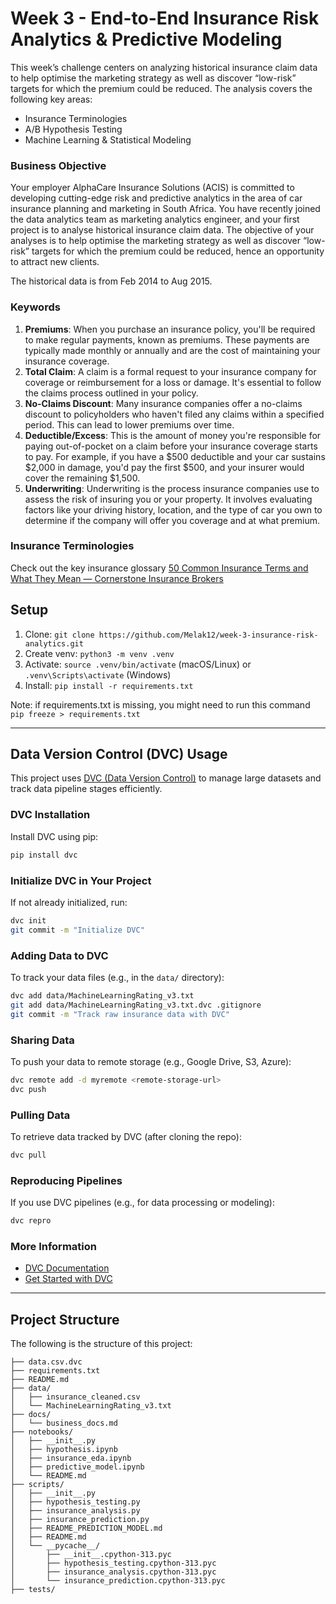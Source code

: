 # Week 3 - End-to-End Insurance Risk Analytics & Predictive Modeling
This week’s challenge centers on analyzing historical insurance claim data to help optimise the marketing strategy as well as discover “low-risk” targets for which the premium could be reduced. The analysis covers the following key areas:

- Insurance Terminologies
- A/B Hypothesis Testing
- Machine Learning & Statistical Modeling

### Business Objective
Your employer AlphaCare Insurance Solutions (ACIS) is committed to developing cutting-edge risk and predictive analytics in the area of car insurance planning and marketing in South Africa. You have recently joined the data analytics team as marketing analytics engineer, and your first project is to analyse historical insurance claim data. The objective of your analyses is to help optimise the marketing strategy as well as discover “low-risk” targets for which the premium could be reduced, hence an opportunity to attract new clients. 

The historical data is from Feb 2014 to Aug 2015.

### Keywords

1. **Premiums**: When you purchase an insurance policy, you'll be required to make regular payments, known as premiums. These payments are typically made monthly or annually and are the cost of maintaining your insurance coverage.
2. **Total Claim**: A claim is a formal request to your insurance company for coverage or reimbursement for a loss or damage. It's essential to follow the claims process outlined in your policy.
3. **No-Claims Discount**: Many insurance companies offer a no-claims discount to policyholders who haven't filed any claims within a specified period. This can lead to lower premiums over time.
4. **Deductible/Excess**: This is the amount of money you're responsible for paying out-of-pocket on a claim before your insurance coverage starts to pay. For example, if you have a $500 deductible and your car sustains $2,000 in damage, you'd pay the first $500, and your insurer would cover the remaining $1,500.
5. **Underwriting**: Underwriting is the process insurance companies use to assess the risk of insuring you or your property. It involves evaluating factors like your driving history, location, and the type of car you own to determine if the company will offer you coverage and at what premium.

### Insurance Terminologies

Check out the key insurance glossary [50 Common Insurance Terms and What They Mean — Cornerstone Insurance Brokers](https://www.cornerstoneinsurancebrokers.com/blog/common-insurance-terms)

## Setup
1. Clone: `git clone https://github.com/Melak12/week-3-insurance-risk-analytics.git`
2. Create venv: `python3 -m venv .venv`
3. Activate: `source .venv/bin/activate` (macOS/Linux) or `.venv\Scripts\activate` (Windows)
4. Install: `pip install -r requirements.txt`

Note: if requirements.txt is missing, you might need to run this command
`pip freeze > requirements.txt`

---

## Data Version Control (DVC) Usage

This project uses [DVC (Data Version Control)](https://dvc.org/) to manage large datasets and track data pipeline stages efficiently.

### DVC Installation
Install DVC using pip:
```sh
pip install dvc
```

### Initialize DVC in Your Project
If not already initialized, run:
```sh
dvc init
git commit -m "Initialize DVC"
```

### Adding Data to DVC
To track your data files (e.g., in the `data/` directory):
```sh
dvc add data/MachineLearningRating_v3.txt
git add data/MachineLearningRating_v3.txt.dvc .gitignore
git commit -m "Track raw insurance data with DVC"
```

### Sharing Data
To push your data to remote storage (e.g., Google Drive, S3, Azure):
```sh
dvc remote add -d myremote <remote-storage-url>
dvc push
```

### Pulling Data
To retrieve data tracked by DVC (after cloning the repo):
```sh
dvc pull
```

### Reproducing Pipelines
If you use DVC pipelines (e.g., for data processing or modeling):
```sh
dvc repro
```

### More Information
- [DVC Documentation](https://dvc.org/doc)
- [Get Started with DVC](https://dvc.org/doc/start)

---

## Project Structure

The following is the structure of this project:

```
├── data.csv.dvc
├── requirements.txt
├── README.md
├── data/
│   ├── insurance_cleaned.csv
│   └── MachineLearningRating_v3.txt
├── docs/
│   └── business_docs.md
├── notebooks/
│   ├── __init__.py
│   ├── hypothesis.ipynb
│   ├── insurance_eda.ipynb
│   ├── predictive_model.ipynb
│   └── README.md
├── scripts/
│   ├── __init__.py
│   ├── hypothesis_testing.py
│   ├── insurance_analysis.py
│   ├── insurance_prediction.py
│   ├── README_PREDICTION_MODEL.md
│   ├── README.md
│   └── __pycache__/
│       ├── __init__.cpython-313.pyc
│       ├── hypothesis_testing.cpython-313.pyc
│       ├── insurance_analysis.cpython-313.pyc
│       └── insurance_prediction.cpython-313.pyc
├── tests/
```